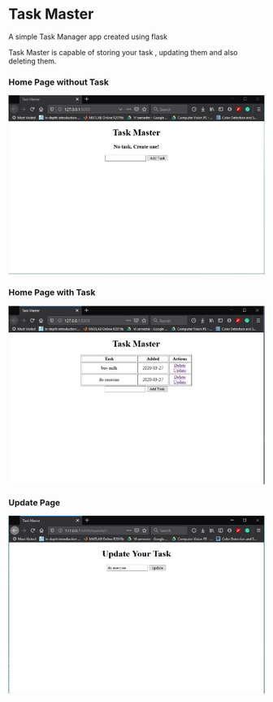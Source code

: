 # Task Master
A simple Task Manager app created using flask

Task Master is capable of storing your task , updating them and also deleting them.
<br>
### Home Page without Task
![Home Page](https://github.com/Harsh1347/Task_Master/blob/master/images/home_page.JPG)
<br>
### Home Page with Task
![Home Page with tasks](https://github.com/Harsh1347/Task_Master/blob/master/images/home_page_with_data.JPG)
<br>
### Update Page
![Update Page](https://github.com/Harsh1347/Task_Master/blob/master/images/update_page.JPG)
<br>
